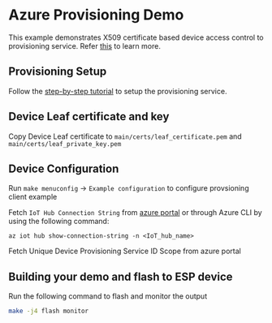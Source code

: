 # Azure Provisioning Demo

This example demonstrates X509 certificate based device access control to provisioning service.
Refer [this](https://docs.microsoft.com/en-us/azure/iot-dps/concepts-security#controlling-device-access-to-the-provisioning-service-with-x509-certificates) to learn more.

## Provisioning Setup

Follow the [step-by-step tutorial](https://docs.microsoft.com/en-us/azure/iot-dps/#step-by-step-tutorials) to setup the provisioning service.

## Device Leaf certificate and key

Copy Device Leaf certificate to `main/certs/leaf_certificate.pem` and `main/certs/leaf_private_key.pem`

## Device Configuration

Run `make menuconfig` -> `Example configuration` to configure provsioning client example

Fetch `IoT Hub Connection String` from [azure portal](https://portal.azure.com) 
or through Azure CLI by using the following command:

```
az iot hub show-connection-string -n <IoT_hub_name>
```

Fetch Unique Device Provisioning Service ID Scope from azure portal

## Building your demo and flash to ESP device

Run the following command to flash and monitor the output

``` bash
make -j4 flash monitor
```


